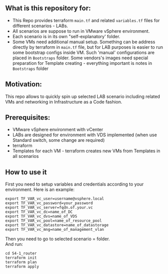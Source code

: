 ## What is this repository for:   

- This Repo provides terraform `main.tf` and related `variables.tf` files for different scenarios - LABs.
- All scenarios are suppose to run in VMware vSphere environment.    
- Each scenario is in its own "self-explanatory' folder.   
- Some VMs need additional manual setup. Something can be address directly by terraform in `main.tf` file, 
but for LAB purposes is easier to run some bootstrap configs inside VM. Such 'manual' configurations are placed in `Bootstraps` folder. Some vendors's images need special preparation for Template creating - everything important is notes in `Bootstraps` folder


## Motivation:  

This repo allows to quickly spin up selected LAB scenario including related VMs and networking in Infrastructure as a Code fashion.  

## Prerequisites:   

- VMware vSphere environment with vCenter
- LABs are designed for environment with VDS implemented (when use Standard switch, some change are required)  
- terraform   
- Templates for each VM - terraform creates new VMs from Templates in all scenarios

## How to use it  

First you need to setup variables and credentials according to your environment. Here is an example:

```
export TF_VAR_vc_user=username@vsphere.local
export TF_VAR_vc_password=your_password
export TF_VAR_vc_server=fqdn.of.your.vc
export TF_VAR_vc_dc=name_of_DC
export TF_VAR_vc_dvs=name_of_VDS
export TF_VAR_vc_pool=name_of_resource_pool
export TF_VAR_vc_datastore=name_of_datastorage
export TF_VAR_vc_mng=name_of_management_vlan
```

Then you need to go to selected scenario = folder.   
And run:
```
cd S4-1_router
terraform init
terraform plan
terraform apply
```
